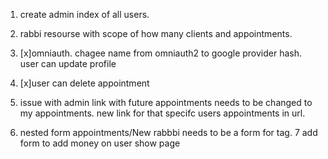 1. create admin index of all users.
2. rabbi resourse with scope of how many clients and appointments.
3. [x]omniauth. chagee name from omniauth2 to google provider hash. user can update profile
4. [x]user can delete appointment
5. issue with admin link with future appointments needs to be changed to my appointments. new link for that specifc users appointments in url.

6. nested form  appointments/New rabbbi needs to be a form for tag.
7 add form to add money on user show page
